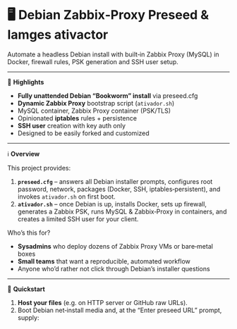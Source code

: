 # 🖥️ Debian Zabbix‐Proxy Preseed & Iamges ativactor 

Automate a headless Debian install with built‑in Zabbix Proxy (MySQL) in Docker, firewall rules, PSK generation and SSH user setup.

---

🌟 **Highlights**

- **Fully unattended Debian “Bookworm” install** via preseed.cfg  
- **Dynamic Zabbix Proxy** bootstrap script (`ativador.sh`)  
- MySQL container, Zabbix Proxy container (PSK/TLS)  
- Opinionated **iptables** rules + persistence  
- **SSH user** creation with key auth only  
- Designed to be easily forked and customized  

---

ℹ️ **Overview**

This project provides:

1. **`preseed.cfg`** – answers all Debian installer prompts, configures root password, network, packages (Docker, SSH, iptables‑persistent), and invokes `ativador.sh` on first boot.
2. **`ativador.sh`** – once Debian is up, installs Docker, sets up firewall, generates a Zabbix PSK, runs MySQL & Zabbix‑Proxy in containers, and creates a limited SSH user for your client.

Who’s this for?  
- **Sysadmins** who deploy dozens of Zabbix Proxy VMs or bare‑metal boxes  
- **Small teams** that want a reproducible, automated workflow  
- Anyone who’d rather not click through Debian’s installer questions  

---

🚀 **Quickstart**

1. **Host your files** (e.g. on HTTP server or GitHub raw URLs).  
2. Boot Debian net‑install media and, at the “Enter preseed URL” prompt, supply:  
